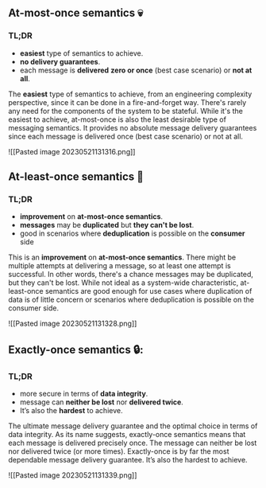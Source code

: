 ## **At-most-once semantics** 💀

### TL;DR
- **easiest** type of semantics to achieve.
- **no delivery guarantees**.
- each message is **delivered** **zero or once** (best case scenario) or **not at all**.

The **easiest** type of semantics to achieve, from an engineering complexity perspective, since it can be done in a fire-and-forget way. There's rarely any need for the components of the system to be stateful. While it's the easiest to achieve, at-most-once is also the least desirable type of messaging semantics. It provides no absolute message delivery guarantees since each message is delivered once (best case scenario) or not at all.

![[Pasted image 20230521131316.png]]

## **At-least-once semantics 👯**
### TL;DR
-  **improvement** on **at-most-once semantics**.
-  **messages** may be **duplicated** but **they can't be lost**.
-  good in scenarios where **deduplication** is possible on the **consumer** side

This is an **improvement** on **at-most-once semantics**. There might be multiple attempts at delivering a message, so at least one attempt is successful. In other words, there's a chance messages may be duplicated, but they can't be lost. While not ideal as a system-wide characteristic, at-least-once semantics are good enough for use cases where duplication of data is of little concern or scenarios where deduplication is possible on the consumer side.

![[Pasted image 20230521131328.png]]
## **Exactly-once semantics 🔒:** 
### TL;DR
- more secure in terms of **data integrity**.
- message can **neither be lost** nor **delivered twice**.
- It’s also the **hardest** to achieve.

The ultimate message delivery guarantee and the optimal choice in terms of data integrity. As its name suggests, exactly-once semantics means that each message is delivered precisely once. The message can neither be lost nor delivered twice (or more times). Exactly-once is by far the most dependable message delivery guarantee. It’s also the hardest to achieve.

![[Pasted image 20230521131339.png]]